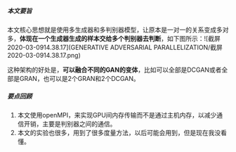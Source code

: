 ##### 本文要旨

本文核心思想就是使用多生成器和多判别器模型，让原本是一对一的关系变成多对多，**体现在一个生成器生成的样本交给多个判别器去判断**，如下图所示：![截屏2020-03-0914.38.17](GENERATIVE ADVERSARIAL PARALLELIZATION/截屏2020-03-0914.38.17.png)

这种架构的好处是，**可以融合不同的GAN的变体**，比如可以全部是DCGAN或者全部是GRAN，也可以是2个GRAN和2个DCGAN。

##### 要点回顾

1. 本文使用openMPI，来实现GPU间内存传输而不是通过主机内存，以减少通信开销，主要是判别器之间的通信。
2. 本文的实验也很多，用到了很多度量方法，以后可能会用到，但是现在我没看懂。

